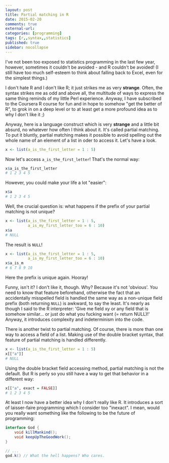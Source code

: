 ```yaml
---
layout: post
title: Partial matching in R
date: 2015-02-20 
comments: true
external-url:
categories: [programming]
tags: [r,,syntax,,statistics]
published: true
sidebar: nocollapse
---
```

I've not been too exposed to statistics programming in the last few
year, however, sometimes it couldn't be avoided - and R couldn't be
avoided! (I still have too much self-esteem to think about
falling back to Excel, even for the simplest things.)

I don't hate R and I don't like R; it just strikes me as very
**strange**. Often, the syntax strikes me as odd and above all, the
multitude of ways to express the same thing reminds of my little Perl
experience. Anyway, I have subscribed to the Coursera R course for fun
and in hope to somehow "get the better of R", to grok in on a deep
level or to at least get a more profound idea as to why I don't like it ;)

Anyway, here is a language construct which is very **strange** and a
little bit absurd, no whatever how often I think about it. It's called
<span class="underline">partial matching</span>. To put it bluntly, partial matching makes it
possible to avoid spelling out the whole name of an element of a list
in oder to access it. Let's have a look.

<!-- more -->

``` r
x <- list(a_is_the_first_letter = 1 : 5)
```

Now let's access `a_is_the_first_letter`! That's the normal way:

``` r
x$a_is_the_first_letter
# 1 2 3 4 5
```

However, you could make your life a lot "easier":

``` r
x$a
# 1 2 3 4 5
```

Well, the crucial question is: what happens if the prefix of your
partial matching is not unique?

``` r
x <- list(a_is_the_first_letter = 1 : 5,
          a_is_my_first_letter_too = 6 : 10)
x$a
# NULL
```

The result is `NULL`!

``` r
x <- list(a_is_the_first_letter = 1 : 5,
          a_is_my_first_letter_too = 6 : 10)
x$a_is_m
# 6 7 8 9 10
```

Here the prefix is unique again. Hooray!

Funny, isn't it? I don't like it, though. Why? Because it's not 'obvious'.
You need to know that feature beforehand, otherwise the fact that an
accidentally misspelled field is handled the same way as a non-unique
field prefix (both returning `NULL`) is awkward, to say the least.
It's nearly as though I said to the R interpreter: 'Give me field
xy or any field that is somehow similar&#x2026; or just do what you fucking
want (= return NULL)!' Anyway, it introduces complexity and indeterminism into the code. 

There is another twist to partial matching. Of course, there is more
than one way to access a field of a list. Making use of the double bracket
syntax, that feature of partial matching is handled differently.

``` r
x <- list(a_is_the_first_letter = 1 : 5)
x[["a"]]
# NULL
```

Using the double bracket field accessing method, partial matching is
not the default. But R is perly so you still have a way to get that
behavior in a different way:

``` r
x[["a", exact = FALSE]]
# 1 2 3 4 5
```

At least I now have a better idea why I don't really like R. It
introduces a sort of laisser-faire programming which I consider too
"inexact". I mean, would you really want something like the following to be the
future of programming:

``` java
interface God { 
    void killMankind();
    void keepUpTheGoodWork();
}

// ...
god.k() // What the hell happens? Who cares.
```
